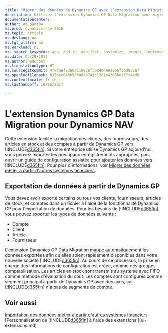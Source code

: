 ```yaml
---
title: "Migrer des données de Dynamics GP avec l'extension Data Migration"
description: Utilisez l'extension Dynamics GP Data Migration pour migrer des clients, des fournisseurs, des articles en stock, et des comptes de Dynamics GP vers Dynamics NAV.
documentationcenter: 
author: edupont04
ms.prod: dynamics-nav-2018
ms.topic: article
ms.devlang: na
ms.tgt_pltfrm: na
ms.workload: na
ms. search.keywords: app, add-in, manifest, customize, import, implement
ms.date: 03/29/2017
ms.author: edupont
ms.translationtype: HT
ms.sourcegitcommit: 4fefaef7380ac10836fcac404eea006f55d8556f
ms.openlocfilehash: 0156ec040b96f007674161361e4368b81f7c42d9
ms.contentlocale: fr-ch
ms.lasthandoff: 10/16/2017

---
```

# <a name="the-dynamics-gp-data-migration-extension-for-dynamics-nav"></a>L'extension Dynamics GP Data Migration pour Dynamics NAV
Cette extension facilite la migration des clients, des fournisseurs, des articles en stock et des comptes à partir de Dynamics GP vers [!INCLUDE[d365fin](includes/d365fin_md.md)]. Si votre entreprise utilise Dynamics GP aujourd'hui, vous pouvez exporter les principaux enregistrements appropriés, puis ouvrir un guide de configuration assistée pour ajouter les données vers [!INCLUDE[d365fin](includes/d365fin_md.md)]. Pour plus d'informations, voir [Migrer des données métier à partir d'autres systèmes financiers](upload-data.md).

## <a name="exporting-data-from-dynamics-gp"></a>Exportation de données à partir de Dynamics GP
Vous devez avoir exporté certains ou tous vos clients, fournisseurs, articles de stock, et comptes dans un fichier à l'aide de la fonctionnalité Dynamics GP pour l'exportation de données. Pour les besoins de [!INCLUDE[d365fin](includes/d365fin_md.md)], vous pouvez exporter les types de données suivants :

* Compte  
* Client  
* Article  
* Fournisseur  

L'extension Dynamics GP Data Migration mappe automatiquement les données exportées afin qu'elles soient rapidement disponibles dans votre nouvelle société [!INCLUDE[d365fin](includes/d365fin_md.md)]. Au cours de ce processus, la prise en charge des informations de configuration est créée, comme des groupes comptabilisation. Les articles en stock sont transmis au système avec FIFO comme méthode d'évaluation du coût. Les comptes sont configurés comme segment principal à partir de Dynamics GP avec des axes, car [!INCLUDE[d365fin](includes/d365fin_long_md.md)] n'a pas de segments de compte.

## <a name="see-also"></a>Voir aussi
[Importation des données métier à partir d'autres systèmes financiers](upload-data.md)  
[Personnalisation de [!INCLUDE[d365fin](includes/d365fin_md.md)] à l'aide des extensions ](ui-extensions.md)  

